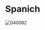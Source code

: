 # Spanich

![040082](https://user-images.githubusercontent.com/50277379/140738559-956c6d20-f7e2-4d79-b1fc-8d74d8d25f4e.jpg)
